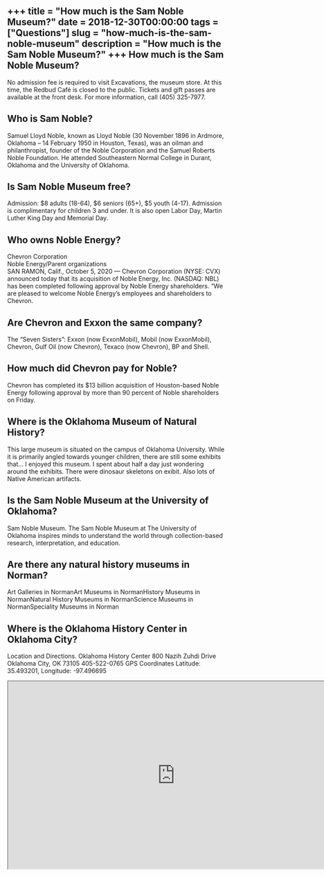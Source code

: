 +++
title = "How much is the Sam Noble Museum?"
date = 2018-12-30T00:00:00
tags = ["Questions"]
slug = "how-much-is-the-sam-noble-museum"
description = "How much is the Sam Noble Museum?"
+++
How much is the Sam Noble Museum?
---------------------------------

No admission fee is required to visit Excavations, the museum store. At this time, the Redbud Café is closed to the public. Tickets and gift passes are available at the front desk. For more information, call (405) 325-7977.

Who is Sam Noble?
-----------------

Samuel Lloyd Noble, known as Lloyd Noble (30 November 1896 in Ardmore, Oklahoma – 14 February 1950 in Houston, Texas), was an oilman and philanthropist, founder of the Noble Corporation and the Samuel Roberts Noble Foundation. He attended Southeastern Normal College in Durant, Oklahoma and the University of Oklahoma.

Is Sam Noble Museum free?
-------------------------

Admission: $8 adults (18-64), $6 seniors (65+), $5 youth (4-17). Admission is complimentary for children 3 and under. It is also open Labor Day, Martin Luther King Day and Memorial Day.

Who owns Noble Energy?
----------------------

Chevron Corporation  
Noble Energy/Parent organizations  
SAN RAMON, Calif., October 5, 2020 — Chevron Corporation (NYSE: CVX) announced today that its acquisition of Noble Energy, Inc. (NASDAQ: NBL) has been completed following approval by Noble Energy shareholders. “We are pleased to welcome Noble Energy’s employees and shareholders to Chevron.

Are Chevron and Exxon the same company?
---------------------------------------

The “Seven Sisters”: Exxon (now ExxonMobil), Mobil (now ExxonMobil), Chevron, Gulf Oil (now Chevron), Texaco (now Chevron), BP and Shell.

How much did Chevron pay for Noble?
-----------------------------------

Chevron has completed its $13 billion acquisition of Houston-based Noble Energy following approval by more than 90 percent of Noble shareholders on Friday.

Where is the Oklahoma Museum of Natural History?
------------------------------------------------

This large museum is situated on the campus of Oklahoma University. While it is primarily angled towards younger children, there are still some exhibits that… I enjoyed this museum. I spent about half a day just wondering around the exhibits. There were dinosaur skeletons on exibit. Also lots of Native American artifacts.

Is the Sam Noble Museum at the University of Oklahoma?
------------------------------------------------------

Sam Noble Museum. The Sam Noble Museum at The University of Oklahoma inspires minds to understand the world through collection-based research, interpretation, and education.

Are there any natural history museums in Norman?
------------------------------------------------

Art Galleries in NormanArt Museums in NormanHistory Museums in NormanNatural History Museums in NormanScience Museums in NormanSpeciality Museums in Norman

Where is the Oklahoma History Center in Oklahoma City?
------------------------------------------------------

Location and Directions. Oklahoma History Center 800 Nazih Zuhdi Drive Oklahoma City, OK 73105 405-522-0765 GPS Coordinates Latitude: 35.493201, Longitude: -97.496695

<iframe allow="accelerometer; autoplay; clipboard-write; encrypted-media; gyroscope; picture-in-picture" allowfullscreen="" class="__youtube_prefs__  epyt-is-override  no-lazyload" data-no-lazy="1" data-origheight="433" data-origwidth="770" data-skipgform_ajax_framebjll="" height="433" id="_ytid_92850" loading="lazy" src="https://www.youtube.com/embed/NVPuxv7sRV8?enablejsapi=1&autoplay=0&cc_load_policy=0&cc_lang_pref=&iv_load_policy=1&loop=0&modestbranding=0&rel=1&fs=1&playsinline=0&autohide=2&theme=dark&color=red&controls=1&" title="YouTube player" width="770"></iframe>